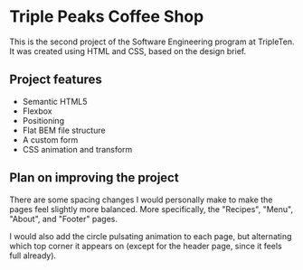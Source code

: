 # Triple Peaks Coffee Shop

This is the second project of the Software Engineering program at TripleTen. It was created using HTML and CSS, based on the design brief.

## Project features

- Semantic HTML5
- Flexbox
- Positioning
- Flat BEM file structure
- A custom form
- CSS animation and transform

## Plan on improving the project

There are some spacing changes I would personally make to make the pages feel slightly more balanced. More specifically, the "Recipes", "Menu", "About", and "Footer" pages.

I would also add the circle pulsating animation to each page, but alternating which top corner it appears on (except for the header page, since it feels full already).
